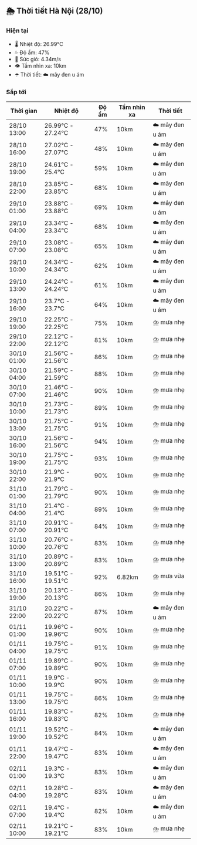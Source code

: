 ## 🌦️ Thời tiết Hà Nội (28/10)

### Hiện tại

- 🌡️ Nhiệt độ: 26.99℃
- 💦 Độ ẩm: 47%
- 💨 Sức gió: 4.34m/s
- 👁️ Tầm nhìn xa: 10km
- ☂️ Thời tiết: ☁️ mây đen u ám

### Sắp tới

| Thời gian | Nhiệt độ | Độ ẩm | Tầm nhìn xa | Thời tiết |
| --- | --- | --- | --- | --- |
| 28/10 13:00 | 26.99℃ - 27.24℃ | 47% | 10km | ☁️ mây đen u ám |
| 28/10 16:00 | 27.02℃ - 27.07℃ | 48% | 10km | ☁️ mây đen u ám |
| 28/10 19:00 | 24.61℃ - 25.4℃ | 59% | 10km | ☁️ mây đen u ám |
| 28/10 22:00 | 23.85℃ - 23.85℃ | 68% | 10km | ☁️ mây đen u ám |
| 29/10 01:00 | 23.88℃ - 23.88℃ | 69% | 10km | ☁️ mây đen u ám |
| 29/10 04:00 | 23.34℃ - 23.34℃ | 68% | 10km | ☁️ mây đen u ám |
| 29/10 07:00 | 23.08℃ - 23.08℃ | 65% | 10km | ☁️ mây đen u ám |
| 29/10 10:00 | 24.34℃ - 24.34℃ | 62% | 10km | ☁️ mây đen u ám |
| 29/10 13:00 | 24.24℃ - 24.24℃ | 61% | 10km | ☁️ mây đen u ám |
| 29/10 16:00 | 23.7℃ - 23.7℃ | 64% | 10km | ☁️ mây đen u ám |
| 29/10 19:00 | 22.25℃ - 22.25℃ | 75% | 10km | ⛈️ mưa nhẹ |
| 29/10 22:00 | 22.12℃ - 22.12℃ | 81% | 10km | ⛈️ mưa nhẹ |
| 30/10 01:00 | 21.56℃ - 21.56℃ | 86% | 10km | ⛈️ mưa nhẹ |
| 30/10 04:00 | 21.59℃ - 21.59℃ | 88% | 10km | ⛈️ mưa nhẹ |
| 30/10 07:00 | 21.46℃ - 21.46℃ | 90% | 10km | ⛈️ mưa nhẹ |
| 30/10 10:00 | 21.73℃ - 21.73℃ | 89% | 10km | ⛈️ mưa nhẹ |
| 30/10 13:00 | 21.75℃ - 21.75℃ | 91% | 10km | ⛈️ mưa nhẹ |
| 30/10 16:00 | 21.56℃ - 21.56℃ | 94% | 10km | ⛈️ mưa nhẹ |
| 30/10 19:00 | 21.75℃ - 21.75℃ | 93% | 10km | ⛈️ mưa nhẹ |
| 30/10 22:00 | 21.9℃ - 21.9℃ | 90% | 10km | ⛈️ mưa nhẹ |
| 31/10 01:00 | 21.79℃ - 21.79℃ | 90% | 10km | ⛈️ mưa nhẹ |
| 31/10 04:00 | 21.4℃ - 21.4℃ | 89% | 10km | ⛈️ mưa nhẹ |
| 31/10 07:00 | 20.91℃ - 20.91℃ | 84% | 10km | ⛈️ mưa nhẹ |
| 31/10 10:00 | 20.76℃ - 20.76℃ | 83% | 10km | ⛈️ mưa nhẹ |
| 31/10 13:00 | 20.89℃ - 20.89℃ | 83% | 10km | ⛈️ mưa nhẹ |
| 31/10 16:00 | 19.51℃ - 19.51℃ | 92% | 6.82km | ⛈️ mưa vừa |
| 31/10 19:00 | 20.13℃ - 20.13℃ | 86% | 10km | ⛈️ mưa nhẹ |
| 31/10 22:00 | 20.22℃ - 20.22℃ | 87% | 10km | ☁️ mây đen u ám |
| 01/11 01:00 | 19.96℃ - 19.96℃ | 90% | 10km | ⛈️ mưa nhẹ |
| 01/11 04:00 | 19.75℃ - 19.75℃ | 91% | 10km | ⛈️ mưa nhẹ |
| 01/11 07:00 | 19.89℃ - 19.89℃ | 90% | 10km | ⛈️ mưa nhẹ |
| 01/11 10:00 | 19.9℃ - 19.9℃ | 90% | 10km | ⛈️ mưa nhẹ |
| 01/11 13:00 | 19.75℃ - 19.75℃ | 86% | 10km | ⛈️ mưa nhẹ |
| 01/11 16:00 | 19.83℃ - 19.83℃ | 82% | 10km | ⛈️ mưa nhẹ |
| 01/11 19:00 | 19.52℃ - 19.52℃ | 84% | 10km | ☁️ mây đen u ám |
| 01/11 22:00 | 19.47℃ - 19.47℃ | 83% | 10km | ☁️ mây đen u ám |
| 02/11 01:00 | 19.3℃ - 19.3℃ | 83% | 10km | ☁️ mây đen u ám |
| 02/11 04:00 | 19.28℃ - 19.28℃ | 83% | 10km | ☁️ mây đen u ám |
| 02/11 07:00 | 19.4℃ - 19.4℃ | 82% | 10km | ☁️ mây đen u ám |
| 02/11 10:00 | 19.21℃ - 19.21℃ | 83% | 10km | ⛈️ mưa nhẹ |
